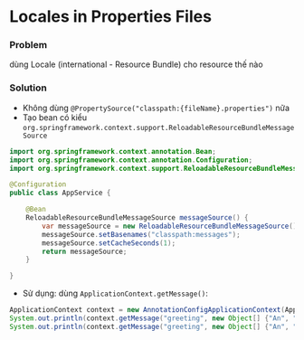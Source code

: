 # Locales in Properties Files

### Problem

dùng Locale (international - Resource Bundle) cho resource thế nào

### Solution

- Không dùng `@PropertySource("classpath:{fileName}.properties")` nữa
- Tạo bean có kiểu `org.springframework.context.support.ReloadableResourceBundleMessageSource`

```java
import org.springframework.context.annotation.Bean;
import org.springframework.context.annotation.Configuration;
import org.springframework.context.support.ReloadableResourceBundleMessageSource;

@Configuration
public class AppService {

    @Bean
    ReloadableResourceBundleMessageSource messageSource() {
		var messageSource = new ReloadableResourceBundleMessageSource();
		messageSource.setBasenames("classpath:messages");
		messageSource.setCacheSeconds(1);
		return messageSource;
	}

}
```

- Sử dụng: dùng `ApplicationContext.getMessage()`:

```java
ApplicationContext context = new AnnotationConfigApplicationContext(AppService.class);
System.out.println(context.getMessage("greeting", new Object[] {"An", "18"}, new Locale("vn")));
System.out.println(context.getMessage("greeting", new Object[] {"An", "18"}, new Locale("en")));
```
